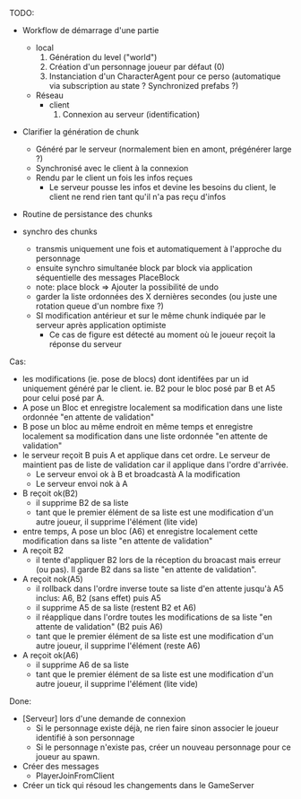TODO:
- Workflow de démarrage d'une partie
  - local
    1. Génération du level ("world")
    2. Création d'un personnage joueur par défaut (0)
    3. Instanciation d'un CharacterAgent pour ce perso (automatique via subscription au state ? Synchronized prefabs ?)
  - Réseau
    - client
      1. Connexion au serveur (identification)

- Clarifier la génération de chunk
    - Généré par le serveur (normalement bien en amont, prégénérer large ?)
    - Synchronisé avec le client à la connexion
    - Rendu par le client un fois les infos reçues
      - Le serveur pousse les infos et devine les besoins du client, le client ne rend rien tant qu'il n'a pas reçu d'infos


- Routine de persistance des chunks
- synchro des chunks
  - transmis uniquement une fois et automatiquement à l'approche du personnage
  - ensuite synchro simultanée block par block via application séquentielle des messages PlaceBlock
  - note: place block => Ajouter la possibilité de undo
  - garder la liste ordonnées des X dernières secondes (ou juste une rotation queue d'un nombre fixe ?)
  - SI modification antérieur et sur le même chunk indiquée par le serveur après application optimiste
    - Ce cas de figure est détecté au moment où le joueur reçoit la réponse du serveur

Cas:
- les modifications (ie. pose de blocs) dont identifées par un id uniquement généré par le client. ie. B2 pour le bloc posé par B et A5 pour celui posé par A.
- A pose un Bloc et enregistre localement sa modification dans une liste ordonnée "en attente de validation"
- B pose un bloc au même endroit en même temps et enregistre localement sa modification dans une liste ordonnée "en attente de validation"
- le serveur reçoit B puis A et applique dans cet ordre. Le serveur de maintient pas de liste de validation car il applique dans l'ordre d'arrivée.
  - Le serveur envoi ok à B et broadcastà A la modification
  - Le serveur envoi nok à A
- B reçoit ok(B2)
  - il supprime B2 de sa liste
  - tant que le premier élément de sa liste est une modification d'un autre joueur, il supprime l'élément (lite vide)
- entre temps, A pose un bloc (A6) et enregistre localement cette modification dans sa liste "en attente de validation"
- A reçoit B2
  - il tente d'appliquer B2 lors de la réception du broacast mais erreur (ou pas). Il garde B2 dans sa liste "en attente de validation".
- A reçoit nok(A5)
  - il rollback dans l'ordre inverse toute sa liste d'en attente jusqu'à A5 inclus: A6, B2 (sans effet) puis A5
  - il supprime A5 de sa liste (restent B2 et A6)
  - il réapplique dans l'ordre toutes les modifications de sa liste "en attente de validation" (B2 puis A6)
  - tant que le premier élément de sa liste est une modification d'un autre joueur, il supprime l'élément (reste A6)
- A reçoit ok(A6)
  - il supprime A6 de sa liste
  - tant que le premier élément de sa liste est une modification d'un autre joueur, il supprime l'élément (lite vide)

Done:
- [Serveur] lors d'une demande de connexion
  - Si le personnage existe déjà, ne rien faire sinon associer le joueur identifié à son personnage
  - Si le personnage n'existe pas, créer un nouveau personnage pour ce joueur au spawn.
- Créer des messages
  - PlayerJoinFromClient
- Créer un tick qui résoud les changements dans le GameServer